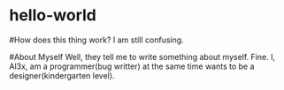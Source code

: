 # hello-world

#How does this thing work?
I am still confusing.

#About Myself
Well, they tell me to write something about myself.
Fine.
I, Al3x, am a programmer(bug writter) at the same time wants to be a designer(kindergarten level).
